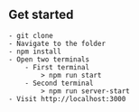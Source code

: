 ## Get started
    - git clone
    - Navigate to the folder
    - npm install
    - Open two terminals
        - First terminal
            > npm run start
        - Second terminal
            > npm run server-start
    - Visit http://localhost:3000